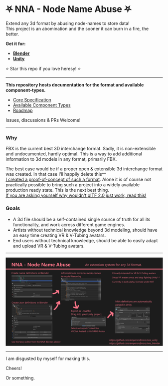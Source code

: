 
# ⛧ NNA - Node Name Abuse ⛧
Extend any 3d format by abusing node-names to store data!\
This project is an abomination and the sooner it can burn in a fire, the better.

**Get it for:**
* **[Blender](https://github.com/emperorofmars/nna_blender/releases/latest)**
* **[Unity](https://github.com/emperorofmars/nna_unity/releases/latest)**

⭐ Star this repo if you love heresy! ⭐

---

**This repository hosts documentation for the format and available component-types.**
* [Core Specification](nna_spec.md)
* [Available Component Types](nna_component_types.md)
* [Roadmap](roadmap.md)

Issues, discussions & PRs Welcome!

---

### Why
FBX is the current best 3D interchange format. Sadly, it is non-extensible and undocumented, hardly optimal.
This is a way to add additional information to 3d models in any format, primarily FBX.

The best case would be if a proper open & extensible 3d interchange format was created. In that case I'll happily delete this^^\
[I created a proof-of-concept of such a format](https://github.com/emperorofmars/stf-unity). Alone it is of course not practically possible to bring such a project into a widely available production ready state. This is the next best thing.\
[If you are asking yourself why wouldn't glTF 2.0 just work, read this!](https://gist.github.com/emperorofmars/d8abf0f4b9bd5434f9543511b243a254)

### Goals
* A 3d file should be a self-contained single source of truth for all its functionality, and work across different game engines.
* Artists without technical knowledge beyond 3d modeling, should have an easy time creating VR & V-Tubing avatars.
* End users without technical knowledge, should be able to easily adapt and upload VR & V-Tubing avatars.

---

![](./img/nna_cover_image.png)

---

I am disgusted by myself for making this.

Cheers!

Or something.